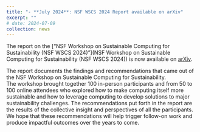 ```yaml
---
title: "- **July 2024**: NSF WSCS 2024 Report available on arXiv"
excerpt: ""
# date: 2024-07-09
collection: news
---
```

  
The report on the [“NSF Workshop on Sustainable Computing for Sustainability (NSF WSCS 2024)”](NSF Workshop on Sustainable Computing for Sustainability (NSF WSCS 2024)) is now available on [arXiv](https://arxiv.org).

The report documents the findings and recommendations that came out of the NSF Workshop on Sustainable Computing for Sustainability.  
The workshop brought together 100 in-person participants and from 50 to 100 online attendees who explored how to make computing itself more sustainable and how to leverage computing to develop solutions to major sustainability challenges. The recommendations put forth in the report are the results of the collective insight and perspectives of all the participants. 
We hope that these recommendations will help trigger follow-on work and produce impactful outcomes over the years to come. 
